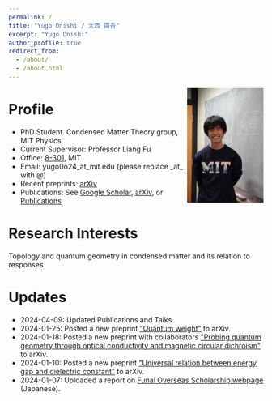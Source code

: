 ```yaml
---
permalink: /
title: "Yugo Onishi / 大西 由吾"
excerpt: "Yugo Onishi"
author_profile: true
redirect_from: 
  - /about/
  - /about.html
---
```


<!-- ![profile](../images/profile-20240104.png) -->
<img align="right" style="float" width="30%" src="../images/profile-20240104.png">


Profile
=====
* PhD Student. Condensed Matter Theory group, MIT Physics
* Current Supervisor: Professor Liang Fu
* Office: [8-301](https://whereis.mit.edu/?go=8), MIT
* Email: yugo0o24\_at\_mit.edu   (please replace \_at\_ with @)
* Recent preprints: [arXiv](https://arxiv.org/search/?query=Onishi%2C+Yugo&searchtype=author&abstracts=show&order=-announced_date_first&size=50)
* Publications: See [Google Scholar](https://scholar.google.com/citations?user=f1QuhscAAAAJ&hl=en), [arXiv](https://arxiv.org/search/cond-mat?searchtype=author&query=Onishi,+Y), or [Publications](https://yugoonishi.github.io/publications/)


Research Interests
=====
Topology and quantum geometry in condensed matter and its relation to responses

Updates
=====
* 2024-04-09: Updated Publications and Talks.
* 2024-01-25: Posted a new preprint ["Quantum weight"](https://arxiv.org/abs/2401.13847) to arXiv.
* 2024-01-18: Posted a new preprint with collaborators ["Probing quantum geometry through optical conductivity and magnetic circular dichroism"](https://arxiv.org/abs/2401.09689) to arXiv.
* 2024-01-10: Posted a new preprint ["Universal relation between energy gap and dielectric constant"](https://arxiv.org/abs/2401.04180) to arXiv.
* 2024-01-07: Uploaded a report on [Funai Overseas Scholarship webpage](https://funaifoundation.jp/grantee.php?id=389&type=phd) (Japanese).
